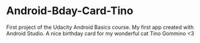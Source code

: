 # Android-Bday-Card-Tino
First project of the Udacity Android Basics course.
My first app created with Android Studio. A nice birthday card for my wonderful cat Tino Gommino <3
